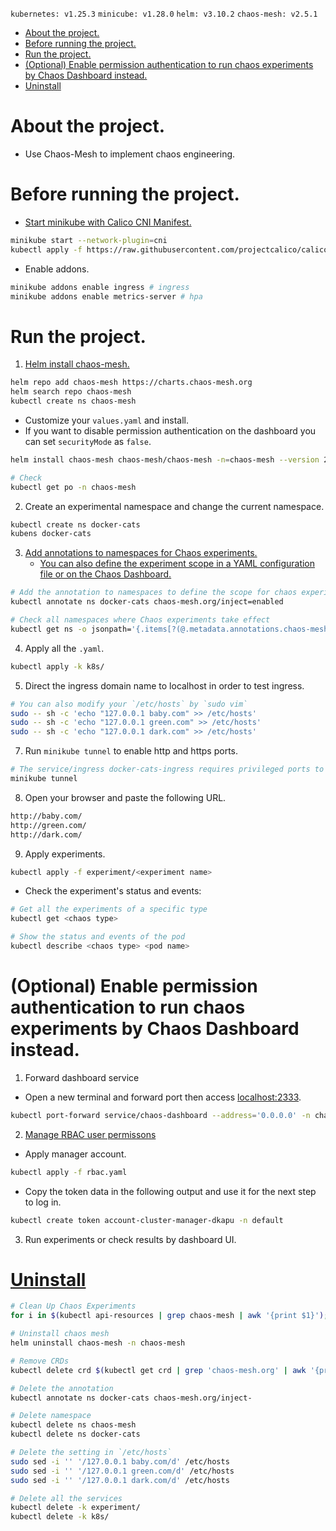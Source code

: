 `kubernetes: v1.25.3` `minicube: v1.28.0` `helm: v3.10.2` `chaos-mesh: v2.5.1`

<!-- TOC -->

- [About the project.](#about-the-project)
- [Before running the project.](#before-running-the-project)
- [Run the project.](#run-the-project)
- [(Optional) Enable permission authentication to run chaos experiments by Chaos Dashboard instead.](#optional-enable-permission-authentication-to-run-chaos-experiments-by-chaos-dashboard-instead)
- [Uninstall](#uninstall)

<!-- /TOC -->

# About the project.
- Use Chaos-Mesh to implement chaos engineering.

# Before running the project.

- [Start minikube with Calico CNI Manifest.](https://projectcalico.docs.tigera.io/getting-started/kubernetes/minikube)
```bash
minikube start --network-plugin=cni
kubectl apply -f https://raw.githubusercontent.com/projectcalico/calico/v3.24.5/manifests/calico.yaml
```

- Enable addons.
```bash
minikube addons enable ingress # ingress
minikube addons enable metrics-server # hpa
```

# Run the project.
1. [Helm install chaos-mesh.](https://chaos-mesh.org/docs/production-installation-using-helm/)
```bash
helm repo add chaos-mesh https://charts.chaos-mesh.org
helm search repo chaos-mesh
kubectl create ns chaos-mesh
```

- Customize your `values.yaml` and install.
- If you want to disable permission authentication on the dashboard you can set `securityMode` as `false`.
```bash
helm install chaos-mesh chaos-mesh/chaos-mesh -n=chaos-mesh --version 2.5.1 -f values.yaml

# Check
kubectl get po -n chaos-mesh
```

2. Create an experimental namespace and change the current namespace.
```bash
kubectl create ns docker-cats
kubens docker-cats
```

3. [Add annotations to namespaces for Chaos experiments.](https://chaos-mesh.org/docs/configure-enabled-namespace/#add-annotations-to-namespaces-for-chaos-experiments)
    - [You can also define the experiment scope in a YAML configuration file or on the Chaos Dashboard.](https://chaos-mesh.org/docs/define-chaos-experiment-scope/)
```bash
# Add the annotation to namespaces to define the scope for chaos experiments
kubectl annotate ns docker-cats chaos-mesh.org/inject=enabled

# Check all namespaces where Chaos experiments take effect
kubectl get ns -o jsonpath='{.items[?(@.metadata.annotations.chaos-mesh\.org/inject=="enabled")].metadata.name}'
```

4. Apply all the `.yaml`.
```bash
kubectl apply -k k8s/
```

5. Direct the ingress domain name to localhost in order to test ingress.
```bash
# You can also modify your `/etc/hosts` by `sudo vim`
sudo -- sh -c 'echo "127.0.0.1 baby.com" >> /etc/hosts'
sudo -- sh -c 'echo "127.0.0.1 green.com" >> /etc/hosts'
sudo -- sh -c 'echo "127.0.0.1 dark.com" >> /etc/hosts'
```

7. Run `minikube tunnel` to enable http and https ports.
```bash
# The service/ingress docker-cats-ingress requires privileged ports to be exposed: [80 443]
minikube tunnel
```

8. Open your browser and paste the following URL.
```bash
http://baby.com/
http://green.com/
http://dark.com/
```

9. Apply experiments.
```bash
kubectl apply -f experiment/<experiment name>
```
- Check the experiment's status and events:
```bash
# Get all the experiments of a specific type
kubectl get <chaos type>

# Show the status and events of the pod
kubectl describe <chaos type> <pod name>
```

# (Optional) Enable permission authentication to run chaos experiments by Chaos Dashboard instead.
1. Forward dashboard service
- Open a new terminal and forward port then access [localhost:2333](http://localhost:2333/).
```bash
kubectl port-forward service/chaos-dashboard --address='0.0.0.0' -n chaos-mesh 2333:2333
```

2. [Manage RBAC user permissons](https://chaos-mesh.org/docs/manage-user-permissions/)
- Apply manager account.
```bash
kubectl apply -f rbac.yaml
```

- Copy the token data in the following output and use it for the next step to log in.
```bash
kubectl create token account-cluster-manager-dkapu -n default
```

3. Run experiments or check results by dashboard UI.

# [Uninstall](https://chaos-mesh.org/docs/uninstallation/)
```bash
# Clean Up Chaos Experiments
for i in $(kubectl api-resources | grep chaos-mesh | awk '{print $1}'); do kubectl get $i -A; done

# Uninstall chaos mesh
helm uninstall chaos-mesh -n chaos-mesh

# Remove CRDs
kubectl delete crd $(kubectl get crd | grep 'chaos-mesh.org' | awk '{print $1}')

# Delete the annotation
kubectl annotate ns docker-cats chaos-mesh.org/inject-

# Delete namespace
kubectl delete ns chaos-mesh
kubectl delete ns docker-cats

# Delete the setting in `/etc/hosts`
sudo sed -i '' '/127.0.0.1 baby.com/d' /etc/hosts
sudo sed -i '' '/127.0.0.1 green.com/d' /etc/hosts
sudo sed -i '' '/127.0.0.1 dark.com/d' /etc/hosts

# Delete all the services
kubectl delete -k experiment/
kubectl delete -k k8s/
```
